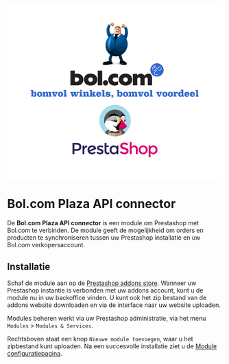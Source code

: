 ![Bol.com Plaza API connector voor Prestashop](img/logo.png)

# Bol.com Plaza API connector

De **Bol.com Plaza API connector** is een module om Prestashop met Bol.com te verbinden. De module geeft de mogelijkheid om orders en producten te synchroniseren tussen uw Prestashop installatie en uw Bol.com verkopersaccount.

## Installatie

Schaf de module aan op de [Prestashop addons store](http://addons.prestashop.com/en/22376-bolcom-plaza-api-connector.html). Wanneer uw Prestashop instantie is verbonden met uw addons account, kunt u de module nu in uw backoffice vinden. U kunt ook het zip bestand van de addons website downloaden en via de interface naar uw website uploaden.

Modules beheren werkt via uw Prestashop administratie, via het menu `Modules` > `Modules & Services`.

Rechtsboven staat een knop `Nieuwe module toevoegen`, waar u het zipbestand kunt uploaden. Na een succesvolle installatie ziet u de [Module configuratiepagina](configuratie/module.md).
